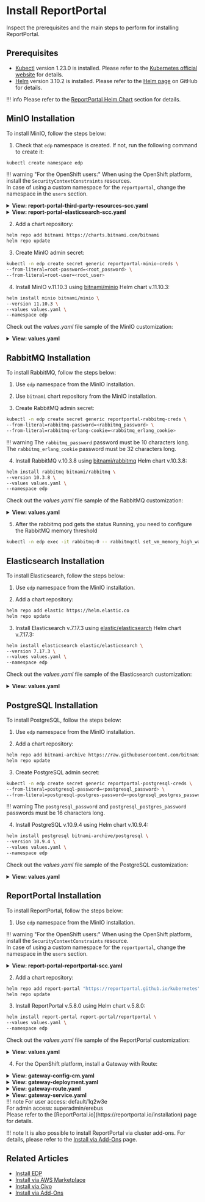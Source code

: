 # Install ReportPortal

Inspect the prerequisites and the main steps to perform for installing ReportPortal.

## Prerequisites

* [Kubectl](https://kubernetes.io/docs/tasks/tools/) version 1.23.0 is installed. Please refer to the [Kubernetes official website](https://v1-23.docs.kubernetes.io/releases/download/) for details.
* [Helm](https://helm.sh) version 3.10.2 is installed. Please refer to the [Helm page](https://github.com/helm/helm/releases/tag/v3.10.2) on GitHub for details.

!!! info
    Please refer to the [ReportPortal Helm Chart](https://github.com/reportportal/kubernetes/tree/develop/reportportal) section for details.

## MinIO Installation

To install MinIO, follow the steps below:

1. Check that `edp` namespace is created. If not, run the following command to create it:

  ```bash
  kubectl create namespace edp
  ```

  !!! warning "For the OpenShift users:"
      When using the OpenShift platform, install the `SecurityContextConstraints` resources.<br />
      In case of using a custom namespace for the `reportportal`, change the namespace in the `users` section.

  <details>
  <summary><b>View: report-portal-third-party-resources-scc.yaml</b></summary>

  ```yaml
  apiVersion: security.openshift.io/v1
  kind: SecurityContextConstraints
  metadata:
    annotations:
      "helm.sh/hook": "pre-install"
    name: report-portal-minio-rabbitmq-postgresql
  allowHostDirVolumePlugin: false
  allowHostIPC: false
  allowHostNetwork: false
  allowHostPID: false
  allowHostPorts: false
  allowPrivilegeEscalation: true
  allowPrivilegedContainer: false
  allowedCapabilities: null
  allowedFlexVolumes: []
  defaultAddCapabilities: []
  fsGroup:
    type: MustRunAs
    ranges:
      - min: 999
        max: 65543
  groups: []
  priority: 1
  readOnlyRootFilesystem: false
  requiredDropCapabilities:
    - KILL
    - MKNOD
    - SETUID
    - SETGID
  runAsUser:
    type: MustRunAsRange
    uidRangeMin: 1
    uidRangeMax: 65543
  seLinuxContext:
    type: MustRunAs
  supplementalGroups:
    type: RunAsAny
  users:
    - system:serviceaccount:report-portal:minio
    - system:serviceaccount:report-portal:rabbitmq
    - system:serviceaccount:report-portal:postgresql
  volumes:
    - configMap
    - downwardAPI
    - emptyDir
    - persistentVolumeClaim
    - projected
    - secret
  ```
  </details>

  <details>
  <summary><b>View: report-portal-elasticsearch-scc.yaml</b></summary>

  ```yaml
  apiVersion: security.openshift.io/v1
  kind: SecurityContextConstraints
  metadata:
    annotations:
      "helm.sh/hook": "pre-install"
    name: report-portal-elasticsearch
  allowHostDirVolumePlugin: false
  allowHostIPC: false
  allowHostNetwork: false
  allowHostPID: false
  allowHostPorts: false
  allowPrivilegedContainer: true
  allowedCapabilities: []
  allowedFlexVolumes: []
  defaultAddCapabilities: []
  fsGroup:
    type: MustRunAs
    ranges:
      - max: 1000
        min: 1000
  groups: []
  priority: 0
  readOnlyRootFilesystem: false
  requiredDropCapabilities: []
  runAsUser:
    type: MustRunAsRange
    uidRangeMax: 1000
    uidRangeMin: 0
  seLinuxContext:
    type: MustRunAs
  supplementalGroups:
    type: RunAsAny
  users:
    - system:serviceaccount:report-portal:elasticsearch-master
  volumes:
    - configMap
    - downwardAPI
    - emptyDir
    - persistentVolumeClaim
    - projected
    - secret
  ```
  </details>

2. Add a chart repository:

  ```bash
  helm repo add bitnami https://charts.bitnami.com/bitnami
  helm repo update
  ```

3. Create MinIO admin secret:

  ```bash
  kubectl -n edp create secret generic reportportal-minio-creds \
  --from-literal=root-password=<root_password> \
  --from-literal=root-user=<root_user>
  ```

4. Install MinIO v.11.10.3 using [bitnami/minio](https://artifacthub.io/packages/helm/bitnami/minio) Helm chart v.11.10.3:

  ```bash
  helm install minio bitnami/minio \
  --version 11.10.3 \
  --values values.yaml \
  --namespace edp
  ```

  Check out the *values.yaml* file sample of the MinIO customization:

  <details>
  <summary><b>View: values.yaml</b></summary>

```yaml
auth:
  existingSecret: reportportal-minio-creds
persistence:
  size: 1Gi
```

  </details>

## RabbitMQ Installation

To install RabbitMQ, follow the steps below:

1. Use `edp` namespace from the MinIO installation.

2. Use `bitnami` chart repository from the MinIO installation.

3. Create RabbitMQ admin secret:

  ```bash
  kubectl -n edp create secret generic reportportal-rabbitmq-creds \
  --from-literal=rabbitmq-password=<rabbitmq_password> \
  --from-literal=rabbitmq-erlang-cookie=<rabbitmq_erlang_cookie>
  ```

  !!! warning
      The `rabbitmq_password` password must be 10 characters long.<br />
      The `rabbitmq_erlang_cookie` password must be 32 characters long.

4. Install RabbitMQ v.10.3.8 using [bitnami/rabbitmq](https://artifacthub.io/packages/helm/bitnami/rabbitmq) Helm chart v.10.3.8:

  ```bash
  helm install rabbitmq bitnami/rabbitmq \
  --version 10.3.8 \
  --values values.yaml \
  --namespace edp
  ```

  Check out the *values.yaml* file sample of the RabbitMQ customization:

  <details>
  <summary><b>View: values.yaml</b></summary>

```yaml
auth:
  existingPasswordSecret: reportportal-rabbitmq-creds
  existingErlangSecret: reportportal-rabbitmq-creds
persistence:
  size: 1Gi
```

  </details>

5. After the rabbitmq pod gets the status Running, you need to configure the RabbitMQ memory threshold

  ```bash
  kubectl -n edp exec -it rabbitmq-0 -- rabbitmqctl set_vm_memory_high_watermark 0.8
  ```

## Elasticsearch Installation

To install Elasticsearch, follow the steps below:

1. Use `edp` namespace from the MinIO installation.

2. Add a chart repository:

  ```bash
  helm repo add elastic https://helm.elastic.co
  helm repo update
  ```

3. Install Elasticsearch v.7.17.3 using [elastic/elasticsearch](https://artifacthub.io/packages/helm/elastic/elasticsearch) Helm chart v.7.17.3:

  ```bash
  helm install elasticsearch elastic/elasticsearch \
  --version 7.17.3 \
  --values values.yaml \
  --namespace edp
  ```

  Check out the *values.yaml* file sample of the Elasticsearch customization:

  <details>
  <summary><b>View: values.yaml</b></summary>

```yaml
replicas: 1

extraEnvs:
  - name: discovery.type
    value: single-node
  - name: cluster.initial_master_nodes
    value: ""

rbac:
  create: true

resources:
  requests:
    cpu: "100m"
    memory: "2Gi"

volumeClaimTemplate:
  resources:
    requests:
      storage: 3Gi
```

  </details>

## PostgreSQL Installation

To install PostgreSQL, follow the steps below:

1. Use `edp` namespace from the MinIO installation.

2. Add a chart repository:

  ```bash
  helm repo add bitnami-archive https://raw.githubusercontent.com/bitnami/charts/archive-full-index/bitnami
  helm repo update
  ```

3. Create PostgreSQL admin secret:

  ```bash
  kubectl -n edp create secret generic reportportal-postgresql-creds \
  --from-literal=postgresql-password=<postgresql_password> \
  --from-literal=postgresql-postgres-password=<postgresql_postgres_password>
  ```

  !!! warning
      The `postgresql_password` and `postgresql_postgres_password` passwords must be 16 characters long.

4. Install PostgreSQL v.10.9.4 using Helm chart v.10.9.4:

  ```bash
  helm install postgresql bitnami-archive/postgresql \
  --version 10.9.4 \
  --values values.yaml \
  --namespace edp
  ```

  Check out the *values.yaml* file sample of the PostgreSQL customization:

  <details>
  <summary><b>View: values.yaml</b></summary>

```yaml
persistence:
  size: 1Gi
resources:
  requests:
    cpu: "100m"
serviceAccount:
  enabled: true
postgresqlUsername: "rpuser"
postgresqlDatabase: "reportportal"
existingSecret: "reportportal-postgresql-creds"
initdbScripts:
  init_postgres.sh: |
    #!/bin/sh
    /opt/bitnami/postgresql/bin/psql -U postgres -d ${POSTGRES_DB} -c 'CREATE EXTENSION IF NOT EXISTS ltree; CREATE EXTENSION IF NOT EXISTS pgcrypto; CREATE EXTENSION IF NOT EXISTS pg_trgm;'
```

  </details>

## ReportPortal Installation

To install ReportPortal, follow the steps below:

1. Use `edp` namespace from the MinIO installation.

  !!! warning "For the OpenShift users:"
      When using the OpenShift platform, install the `SecurityContextConstraints` resource.<br />
      In case of using a custom namespace for the `reportportal`, change the namespace in the `users` section.

  <details>
  <summary><b>View: report-portal-reportportal-scc.yaml</b></summary>

```yaml
apiVersion: security.openshift.io/v1
kind: SecurityContextConstraints
metadata:
  annotations:
    "helm.sh/hook": "pre-install"
  name: report-portal
allowHostDirVolumePlugin: false
allowHostIPC: false
allowHostNetwork: false
allowHostPID: false
allowHostPorts: false
allowPrivilegedContainer: true
allowedCapabilities: []
allowedFlexVolumes: []
defaultAddCapabilities: []
fsGroup:
  type: MustRunAs
  ranges:
    - max: 1000
      min: 1000
groups: []
priority: 0
readOnlyRootFilesystem: false
requiredDropCapabilities: []
runAsUser:
  type: MustRunAsRange
  uidRangeMax: 1000
  uidRangeMin: 0
seLinuxContext:
  type: MustRunAs
supplementalGroups:
  type: RunAsAny
users:
  - system:serviceaccount:report-portal:reportportal
volumes:
  - configMap
  - downwardAPI
  - emptyDir
  - persistentVolumeClaim
  - projected
  - secret
```
  </details>

2. Add a chart repository:

  ```bash
  helm repo add report-portal "https://reportportal.github.io/kubernetes"
  helm repo update
  ```

3. Install ReportPortal v.5.8.0 using Helm chart v.5.8.0:

  ```bash
  helm install report-portal report-portal/reportportal \
  --values values.yaml \
  --namespace edp
  ```

  Check out the *values.yaml* file sample of the ReportPortal customization:

  <details>
  <summary><b>View: values.yaml</b></summary>

```yaml
serviceindex:
  resources:
    requests:
      cpu: 50m
uat:
  resources:
    requests:
      cpu: 50m
serviceui:
  resources:
    requests:
      cpu: 50m
  serviceAccountName: "reportportal"
  securityContext:
    runAsUser: 0
serviceapi:
  resources:
    requests:
      cpu: 50m
serviceanalyzer:
  resources:
    requests:
      cpu: 50m
serviceanalyzertrain:
  resources:
    requests:
      cpu: 50m

rabbitmq:
  SecretName: "reportportal-rabbitmq-creds"
  endpoint:
    address: rabbitmq.<EDP_PROJECT>.svc.cluster.local
    user: user
    apiuser: user

postgresql:
  SecretName: "reportportal-postgresql-creds"
  endpoint:
    address: postgresql.<EDP_PROJECT>.svc.cluster.local

elasticsearch:
 endpoint: http://elasticsearch-master.<EDP_PROJECT>.svc.cluster.local:9200

minio:
  secretName: "reportportal-minio-creds"
  endpoint: http://minio.<EDP_PROJECT>.svc.cluster.local:9000
  endpointshort: minio.<EDP_PROJECT>.svc.cluster.local:9000
  accesskeyName: "root-user"
  secretkeyName: "root-password"

ingress:
  # IF YOU HAVE SOME DOMAIN NAME SET INGRESS.USEDOMAINNAME to true
  usedomainname: true
  hosts:
    - report-portal-<EDP_PROJECT>.<ROOT_DOMAIN>
```
  </details>

4. For the OpenShift platform, install a Gateway with Route:

  <details>
  <summary><b>View: gateway-config-cm.yaml</b></summary>

```yaml
kind: ConfigMap
metadata:
  name: gateway-config
  namespace: report-portal
apiVersion: v1
data:
  traefik-dynamic-config.yml: |
    http:
        middlewares:
          strip-ui:
            stripPrefix:
              prefixes:
                - "/ui"
              forceSlash: false
          strip-api:
            stripPrefix:
              prefixes:
                - "/api"
              forceSlash: false
          strip-uat:
            stripPrefix:
              prefixes:
                - "/uat"
              forceSlash: false

        routers:
          index-router:
            rule: "Path(`/`)"
            service: "index"
          ui-router:
            rule: "PathPrefix(`/ui`)"
            middlewares:
            - strip-ui
            service: "ui"
          uat-router:
            rule: "PathPrefix(`/uat`)"
            middlewares:
            - strip-uat
            service: "uat"
          api-router:
            rule: "PathPrefix(`/api`)"
            middlewares:
            - strip-api
            service: "api"

        services:
          uat:
            loadBalancer:
              servers:
              - url: "http://report-portal-reportportal-uat:9999/"

          index:
            loadBalancer:
              servers:
              - url: "http://report-portal-reportportal-index:8080/"

          api:
            loadBalancer:
              servers:
              - url: "http://report-portal-reportportal-api:8585/"

          ui:
            loadBalancer:
              servers:
              - url: "http://report-portal-reportportal-ui:8080/"
  traefik.yml: |
    entryPoints:
      http:
       address: ":8081"
      metrics:
       address: ":8082"

    metrics:
      prometheus:
        entryPoint: metrics
        addEntryPointsLabels: true
        addServicesLabels: true
        buckets:
          - 0.1
          - 0.3
          - 1.2
          - 5.0

    providers:
      file:
        filename: /etc/traefik/traefik-dynamic-config.yml
```
  </details>

  <details>
  <summary><b>View: gateway-deployment.yaml</b></summary>

```yaml
apiVersion: apps/v1
kind: Deployment
metadata:
  labels:
    app: reportportal
  name: gateway
  namespace: report-portal
spec:
  replicas: 1
  selector:
    matchLabels:
      component: gateway
  template:
    metadata:
      labels:
        component: gateway
    spec:
      containers:
        - image: quay.io/waynesun09/traefik:2.3.6
          name: traefik
          ports:
            - containerPort: 8080
              protocol: TCP
          resources: {}
          volumeMounts:
            - mountPath: /etc/traefik/
              name: config
              readOnly: true
      volumes:
        - name: config
          configMap:
            defaultMode: 420
            name: gateway-config
```
  </details>

  <details>
  <summary><b>View: gateway-route.yaml</b></summary>

```yaml
kind: Route
apiVersion: route.openshift.io/v1
metadata:
  labels:
    app: reportportal
  name: reportportal
  namespace: report-portal
spec:
  host: report-portal.<CLUSTER_DOMAIN>
  port:
    targetPort: http
  tls:
    insecureEdgeTerminationPolicy: Redirect
    termination: edge
  to:
    kind: Service
    name: gateway
    weight: 100
  wildcardPolicy: None
```
  </details>

  <details>
  <summary><b>View: gateway-service.yaml</b></summary>

```yaml
apiVersion: v1
kind: Service
metadata:
  labels:
    app: reportportal
    component: gateway
  name: gateway
  namespace: report-portal
spec:
  ports:
    # use 8081 to allow for usage of the dashboard which is on port 8080
    - name: http
      port: 8081
      protocol: TCP
      targetPort: 8081
  selector:
    component:  gateway
  sessionAffinity: None
  type: ClusterIP
```
  </details>
!!! note
    For user access: default/1q2w3e<br />
    For admin access: superadmin/erebus<br />
    Please refer to the [ReportPortal.io](https://reportportal.io/installation) page for details.

!!! note
    It is also possible to install ReportPortal via cluster add-ons. For details, please refer to the [Install via Add-Ons](add-ons-overview.md) page.

## Related Articles

* [Install EDP](install-kuberocketci.mdx)
* [Install via AWS Marketplace](aws-marketplace-install.md)
* [Install via Civo](install-via-civo.md)
* [Install via Add-Ons](add-ons-overview.md)
